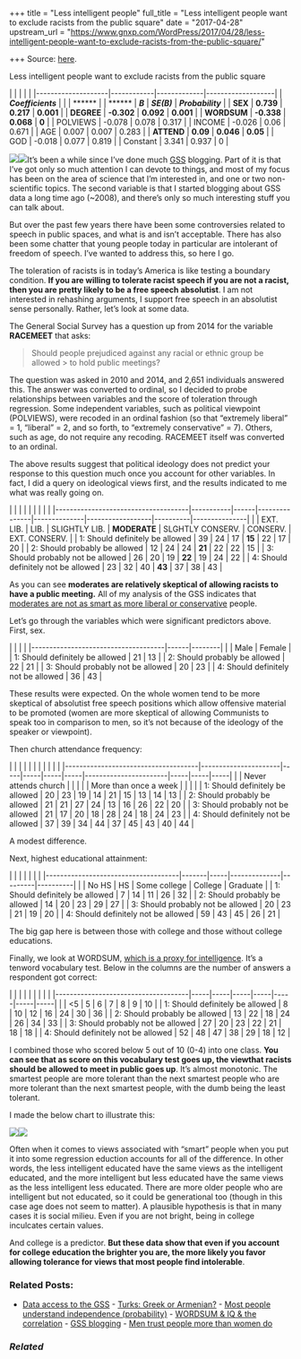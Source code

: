 +++
title = "Less intelligent people"
full_title = "Less intelligent people want to exclude racists from the public square"
date = "2017-04-28"
upstream_url = "https://www.gnxp.com/WordPress/2017/04/28/less-intelligent-people-want-to-exclude-racists-from-the-public-square/"

+++
Source: [here](https://www.gnxp.com/WordPress/2017/04/28/less-intelligent-people-want-to-exclude-racists-from-the-public-square/).

Less intelligent people want to exclude racists from the public square

|                    |            |             |                   | |--------------------|------------|-------------|-------------------| | ***Coefficients*** |            |             | ******           | | ******            | ***B***    | ***SE(B)*** | ***Probability*** | | **SEX**            | **0.739**  | **0.217**   | **0.001**         | | **DEGREE**         | **-0.302** | **0.092**   | **0.001**         | | **WORDSUM**        | **-0.338** | **0.068**   | **0**             | | POLVIEWS           | -0.078     | 0.078       | 0.317             | | INCOME             | -0.026     | 0.06        | 0.671             | | AGE                | 0.007      | 0.007       | 0.283             | | **ATTEND**         | **0.09**   | **0.046**   | **0.05**          | | GOD                | -0.018     | 0.077       | 0.819             | | Constant           | 3.341      | 0.937       | 0                 |

![](https://i0.wp.com/gnxp.com/WordPress/wp-content/uploads/2017/04/41mS3TGKdXL._SX280_BO1204203200_.jpg?resize=282%2C498)![](https://i0.wp.com/gnxp.com/WordPress/wp-content/uploads/2017/04/41mS3TGKdXL._SX280_BO1204203200_.jpg?resize=282%2C498)It’s been a while since I’ve done much [GSS](http://sda.berkeley.edu/sdaweb/analysis/?dataset=gss14) blogging. Part of it is that I’ve got only so much attention I can devote to things, and most of my focus has been on the area of science that I’m interested in, and one or two non-scientific topics. The second variable is that I started blogging about GSS data a long time ago (\~2008), and there’s only so much interesting stuff you can talk about.

But over the past few years there have been some controversies related to speech in public spaces, and what is and isn’t acceptable. There has also been some chatter that young people today in particular are intolerant of freedom of speech. I’ve wanted to address this, so here I go.

The toleration of racists is in today’s America is like testing a boundary condition. **If you are willing to tolerate racist speech if you are not a racist, then you are pretty likely to be a free speech absolutist**. I am not interested in rehashing arguments, I support free speech in an absolutist sense personally. Rather, let’s look at some data.

The General Social Survey has a question up from 2014 for the variable **RACEMEET** that asks:

> Should people prejudiced against any racial or ethnic group be allowed > to hold public meetings?

The question was asked in 2010 and 2014, and 2,651 individuals answered this. The answer was converted to ordinal, so I decided to probe relationships between variables and the score of toleration through regression. Some independent variables, such as political viewpoint (POLVIEWS), were recoded in an ordinal fashion (so that “extremely liberal” = 1, “liberal” = 2, and so forth, to “extremely conservative” = 7). Others, such as age, do not require any recoding. RACEMEET itself was converted to an ordinal.

The above results suggest that political ideology does not predict your response to this question much once you account for other variables. In fact, I did a query on ideological views first, and the results indicated to me what was really going on.

|                                     |           |      |               |              |                  |          |               | |-------------------------------------|-----------|------|---------------|--------------|------------------|----------|---------------| |                                    | EXT. LIB. | LIB. | SLIGHTLY LIB. | **MODERATE** | SLGHTLY CONSERV. | CONSERV. | EXT. CONSERV. | | 1: Should definitely be allowed     | 39        | 24   | 17            | **15**       | 22               | 17       | 20            | | 2: Should probably be allowed       | 12        | 24   | 24            | **21**       | 22               | 22       | 15            | | 3: Should probably not be allowed   | 26        | 20   | 19            | **22**       | 19               | 24       | 22            | | 4: Should definitely not be allowed | 23        | 32   | 40            | **43**       | 37               | 38       | 43            |

As you can see **moderates are relatively skeptical of allowing racists to have a public meeting.** All of my analysis of the GSS indicates that [moderates are not as smart as more liberal or conservative](http://blogs.discovermagazine.com/gnxp/2012/10/political-moderates-and-independents-are-not-as-smart-on-average/) people.

Let’s go through the variables which were significant predictors above. First, sex.

|                                     |      |        | |-------------------------------------|------|--------| |                                     | Male | Female | | 1: Should definitely be allowed     | 21   | 13     | | 2: Should probably be allowed       | 22   | 21     | | 3: Should probably not be allowed   | 20   | 23     | | 4: Should definitely not be allowed | 36   | 43     |

These results were expected. On the whole women tend to be more skeptical of absolutist free speech positions which allow offensive material to be promoted (women are more skeptical of allowing Communists to speak too in comparison to men, so it’s not because of the ideology of the speaker or viewpoint).

Then church attendance frequency:

|                                     |                      |     |     |     |     |                       |     |     |     | |-------------------------------------|----------------------|-----|-----|-----|-----|-----------------------|-----|-----|-----| |                                     | Never attends church |     |     |     |     | More than once a week |     |     |     | | 1: Should definitely be allowed     | 20                   | 23  | 19  | 14  | 21  | 15                    | 13  | 14  | 13  | | 2: Should probably be allowed       | 21                   | 21  | 27  | 24  | 13  | 16                    | 26  | 22  | 20  | | 3: Should probably not be allowed   | 21                   | 17  | 20  | 18  | 28  | 24                    | 18  | 24  | 23  | | 4: Should definitely not be allowed | 37                   | 39  | 34  | 44  | 37  | 45                    | 43  | 40  | 44  |

A modest difference.

Next, highest educational attainment:

|                                     |       |     |              |         |          | |-------------------------------------|-------|-----|--------------|---------|----------| |                                     | No HS | HS  | Some college | College | Graduate | | 1: Should definitely be allowed     | 7     | 14  | 11           | 26      | 32       | | 2: Should probably be allowed       | 14    | 20  | 23           | 29      | 27       | | 3: Should probably not be allowed   | 20    | 23  | 21           | 19      | 20       | | 4: Should definitely not be allowed | 59    | 43  | 45           | 26      | 21       |

The big gap here is between those with college and those without college educations.

Finally, we look at WORDSUM, [which is a proxy for intelligence](http://blogs.discovermagazine.com/gnxp/2010/05/wordsum-iq/#.WQQqW1PyvBI). It’s a tenword vocabulary test. Below in the columns are the number of answers a respondent got correct:

|                                     |     |     |     |     |     |     |     | |-------------------------------------|-----|-----|-----|-----|-----|-----|-----| |                                     | \<5 | 5   | 6   | 7   | 8   | 9   | 10  | | 1: Should definitely be allowed     | 8   | 10  | 12  | 16  | 24  | 30  | 36  | | 2: Should probably be allowed       | 13  | 22  | 18  | 24  | 26  | 34  | 33  | | 3: Should probably not be allowed   | 27  | 20  | 23  | 22  | 21  | 18  | 18  | | 4: Should definitely not be allowed | 52  | 48  | 47  | 38  | 29  | 18  | 12  |

I combined those who scored below 5 out of 10 (0-4) into one class. **You can see that as score on this vocabulary test goes up, the viewthat racists should be allowed to meet in public goes up**. It’s almost monotonic. The smartest people are more tolerant than the next smartest people who are more tolerant than the next smartest people, with the dumb being the least tolerant.

I made the below chart to illustrate this:

![](https://i0.wp.com/gnxp.com/WordPress/wp-content/uploads/2017/04/racists_allowed_to_meet.png?resize=640%2C587)![](https://i0.wp.com/gnxp.com/WordPress/wp-content/uploads/2017/04/racists_allowed_to_meet.png?resize=640%2C587)

Often when it comes to views associated with “smart” people when you put it into some regression eduction accounts for all of the difference. In other words, the less intelligent educated have the same views as the intelligent educated, and the more intelligent but less educated have the same views as the less intelligent less educated. There are more older people who are intelligent but not educated, so it could be generational too (though in this case age does not seem to matter). A plausible hypothesis is that in many cases it is social milieu. Even if you are not bright, being in college inculcates certain values.

And college is a predictor. **But these data show that even if you account for college education the brighter you are, the more likely you favor allowing tolerance for views that most people find intolerable**.

### Related Posts:

- [Data access to the
  GSS](https://www.gnxp.com/WordPress/2006/09/26/data-access-to-the-gss/) - [Turks: Greek or
  Armenian?](https://www.gnxp.com/WordPress/2021/08/24/turks-greek-or-armenian/) - [Most people understand independence
  (probability)](https://www.gnxp.com/WordPress/2009/03/22/most-people-understand-independence-probability/) - [WORDSUM & IQ & the
  correlation](https://www.gnxp.com/WordPress/2010/05/04/wordsum-iq/) - [GSS
  blogging](https://www.gnxp.com/WordPress/2008/12/09/gss-blogging/) - [Men trust people more than women
  do](https://www.gnxp.com/WordPress/2011/05/09/men-trust-people-more-than-women/)

### *Related*

[](https://www.addtoany.com/add_to/facebook?linkurl=https%3A%2F%2Fwww.gnxp.com%2FWordPress%2F2017%2F04%2F28%2Fless-intelligent-people-want-to-exclude-racists-from-the-public-square%2F&linkname=Less%20intelligent%20people%20want%20to%20exclude%20racists%20from%20the%20public%20square "Facebook")[](https://www.addtoany.com/add_to/twitter?linkurl=https%3A%2F%2Fwww.gnxp.com%2FWordPress%2F2017%2F04%2F28%2Fless-intelligent-people-want-to-exclude-racists-from-the-public-square%2F&linkname=Less%20intelligent%20people%20want%20to%20exclude%20racists%20from%20the%20public%20square "Twitter")[](https://www.addtoany.com/add_to/email?linkurl=https%3A%2F%2Fwww.gnxp.com%2FWordPress%2F2017%2F04%2F28%2Fless-intelligent-people-want-to-exclude-racists-from-the-public-square%2F&linkname=Less%20intelligent%20people%20want%20to%20exclude%20racists%20from%20the%20public%20square "Email")[](https://www.addtoany.com/share)
